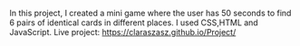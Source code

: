 In this project, I created a mini game where the user has 50 seconds to find 6 pairs of identical cards in different places. I used CSS,HTML and JavaScript.
Live project: https://claraszasz.github.io/Project/

